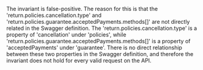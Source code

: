 The invariant is false-positive. The reason for this is that the 'return.policies.cancellation.type' and 'return.policies.guarantee.acceptedPayments.methods[]' are not directly related in the Swagger definition. The 'return.policies.cancellation.type' is a property of 'cancellation' under 'policies', while 'return.policies.guarantee.acceptedPayments.methods[]' is a property of 'acceptedPayments' under 'guarantee'. There is no direct relationship between these two properties in the Swagger definition, and therefore the invariant does not hold for every valid request on the API.
